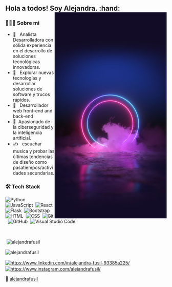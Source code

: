 
<h2> Hola a todos! Soy Alejandra. :hand:
<img align="right" alt="GIF" src="364c4dd9ad5c4b3d415a63f0ceb105b4.jpeg" width="350"/>

<h3>👩🏽‍💻 Sobre mi </h3>

- 🔭 &nbsp; Analista Desarrolladora con sólida experiencia en el desarrollo de soluciones tecnológicas innovadoras.
- 🤔 &nbsp; Explorar nuevas tecnologías y desarrollar soluciones de software y trucos rápidos.
- 💼 &nbsp; Desarrollador web front-end and back-end
- 🌱&nbsp; Apasionado de la ciberseguridad y la inteligencia artificial.
- ✍️ &nbsp; escuchar musica y probar las últimas tendencias de diseño como pasatiempos/actividades secundarias.

  
  
<h3>🛠 Tech Stack</h3>
  
![Python](https://img.shields.io/badge/-Python-05122A?style=flat&logo=python)&nbsp;
![JavaScript](https://img.shields.io/badge/-JavaScript-05122A?style=flat&logo=javascript)&nbsp;
![React](https://img.shields.io/badge/-React-05122A?style=flat&logo=react)&nbsp;
![Flask](https://img.shields.io/badge/-Flask-05122A?style=flat&logo=flask)&nbsp;
![Bootstrap](https://img.shields.io/badge/-Bootstrap-05122A?style=flat&logo=bootstrap&logoColor=563D7C)\
![HTML](https://img.shields.io/badge/-HTML-05122A?style=flat&logo=HTML5)&nbsp;
![CSS](https://img.shields.io/badge/-CSS-05122A?style=flat&logo=CSS3&logoColor=1572B6)&nbsp;
![Git](https://img.shields.io/badge/-Git-05122A?style=flat&logo=git)&nbsp;
![GitHub](https://img.shields.io/badge/-GitHub-05122A?style=flat&logo=github)&nbsp;
![Visual Studio Code](https://img.shields.io/badge/-Visual%20Studio%20Code-05122A?style=flat&logo=visual-studio-code&logoColor=007ACC)&nbsp;


<br>
  <p>&nbsp;<img align="center" src="https://github-readme-stats.vercel.app/api?username=alejandrafusil&show_icons=true&title_color=7A7ADB&icon_color=2234AE&text_color=D3D3D3&bg_color=0,000000,130F40" alt="alejandrafusil" /></p>
  
<p><img align="center" src="https://github-readme-stats.vercel.app/api/top-langs?username=alejandrafusil&show_icons=true&title_color=7A7ADB&text_color=D3D3D3&bg_color=0,000000,130F40&locale=en&layout=compact" alt="alejandrafusil" /></p>

<p align="left">
<a href="https://linkedin.com/in/https://www.linkedin.com/in/alejandra-fusil-93385a225/" target="blank"><img align="center" src="https://raw.githubusercontent.com/rahuldkjain/github-profile-readme-generator/master/src/images/icons/Social/linked-in-alt.svg" alt="https://www.linkedin.com/in/alejandra-fusil-93385a225/" height="30" width="40" /></a>
<a href="https://instagram.com/https://www.instagram.com/alejandrafusil/" target="blank"><img align="center" src="https://raw.githubusercontent.com/rahuldkjain/github-profile-readme-generator/master/src/images/icons/Social/instagram.svg" alt="https://www.instagram.com/alejandrafusil/" height="30" width="40" /></a>
</p>

💃 [alejandrafusil](https://github.com/alejandrafusil)
